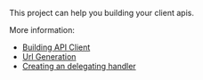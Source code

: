 This project can help you building your client apis.

More information:
* [Building API Client](https://github.com/bernatvadell/WebApiProxy/wiki/Building-API-Client)
* [Url Generation](https://github.com/bernatvadell/WebApi.Proxy/wiki/Url-Generation)
* [Creating an delegating handler](https://github.com/bernatvadell/WebApi.Proxy/wiki/Creating-an-Delegating-Handler)
